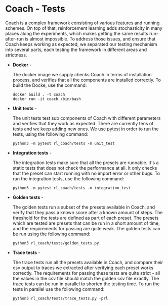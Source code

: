 # Coach - Tests

Coach is a complex framework consisting of various features and running schemes.
On top of that, reinforcement learning adds stochasticity in many places along the experiments, which makes getting the
same results run-after-run is almost impossible.
To address those issues, and ensure that Coach keeps working as expected, we separated our testing mechanism into
several parts, each testing the framework in different areas and strictness.

* **Docker** -
    
    The docker image we supply checks Coach in terms of installation process, and verifies that all the components
    are installed correctly. To build the Docke, use the command:
    
    ```
    docker build . -t coach
    docker run -it coach /bin/bash
    ```
    

* **Unit tests** -
    
    The unit tests test sub components of Coach with different parameters and verifies that they work as expected.
    There are currently tens of tests and we keep adding new ones. We use pytest in order to run the tests, using
    the following command:
    
    `python3 -m pytest rl_coach/tests -m unit_test`

* **Integration tests** -
    
    The integration tests make sure that all the presets are runnable. It's a static tests that does not check the
    performance at all. It only checks that the preset can start running with no import error or other bugs.
    To run the integration tests, use the following command:
    
    `python3 -m pytest rl_coach/tests -m integration_test`

* **Golden tests** -
    
    The golden tests run a subset of the presets available in Coach, and verify that they pass a known score after
    a known amount of steps. The threshold for the tests are defined as part of each preset. The presets which are
    tested are presets that can be run in a short amount of time, and the requirements for passing are quite weak.
    The golden tests can be run using the following command:
    
    `python3 rl_coach/tests/golden_tests.py`

* **Trace tests** -
    
    The trace tests run all the presets available in Coach, and compare their csv output to traces we extracted after
    verifying each preset works correctly. The requirements for passing these tests are quite strict - all the values
    in the csv file should match the golden csv file exactly. The trace tests can be run in parallel to shorten the
    testing time. To run the tests in parallel use the following command:
    
    `python3 rl_coach/tests/trace_tests.py -prl`
